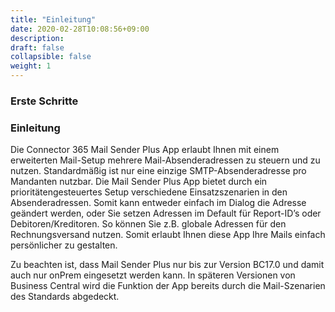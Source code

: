 ```yaml
---
title: "Einleitung"
date: 2020-02-28T10:08:56+09:00
description: 
draft: false
collapsible: false
weight: 1
---
```

### Erste Schritte

### Einleitung

Die Connector 365 Mail Sender Plus App erlaubt Ihnen mit einem erweiterten Mail-Setup mehrere Mail-Absenderadressen zu steuern und zu nutzen. Standardmäßig ist nur eine einzige SMTP-Absenderadresse pro Mandanten nutzbar. Die Mail Sender Plus App bietet durch ein prioritätengesteuertes Setup verschiedene Einsatzszenarien in den Absenderadressen. Somit kann entweder einfach im Dialog die Adresse geändert werden, oder Sie setzen Adressen im Default für Report-ID’s oder Debitoren/Kreditoren. So können Sie z.B. globale Adressen für den Rechnungsversand nutzen.  Somit erlaubt Ihnen diese App Ihre Mails einfach persönlicher zu gestalten.

Zu beachten ist, dass Mail Sender Plus nur bis zur Version BC17.0 und damit auch nur onPrem eingesetzt werden kann. In späteren Versionen von Business Central wird die Funktion der App bereits durch die Mail-Szenarien des Standards abgedeckt.
